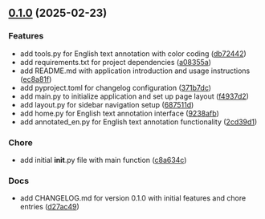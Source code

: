 <!-- insertion marker -->
<a name="0.1.0"></a>

## [0.1.0](https://github.com///compare/18a9b8542f17abcabc0fc9e74eed511812e4abe9...0.1.0) (2025-02-23)

### Features

- add tools.py for English text annotation with color coding ([db72442](https://github.com///commit/db72442adef41ddcaeb4ac0bfaaf55d42f54dba1))
- add requirements.txt for project dependencies ([a08355a](https://github.com///commit/a08355af3b748ce516f04868720ef90cecaf2a68))
- add README.md with application introduction and usage instructions ([ec8a81f](https://github.com///commit/ec8a81f6ed5bd386e64062dece49030671ad4a17))
- add pyproject.toml for changelog configuration ([371b7dc](https://github.com///commit/371b7dc23ad47b7c15051c01e78e5c07d184e361))
- add main.py to initialize application and set up page layout ([f4937d2](https://github.com///commit/f4937d28cf0329d96787756c197d2798f6853e96))
- add layout.py for sidebar navigation setup ([687511d](https://github.com///commit/687511d397809bce127267134768e721809d84ee))
- add home.py for English text annotation interface ([9238afb](https://github.com///commit/9238afb975ff1019c3fdf5e53bd39d74b322bfe1))
- add annotated_en.py for English text annotation functionality ([2cd39d1](https://github.com///commit/2cd39d1fda2f65163b7311abaf35681460cd2c3e))

### Chore

- add initial __init__.py file with main function ([c8a634c](https://github.com///commit/c8a634c20b0b802b0c434a11cb80bffff10284ad))

### Docs

- add CHANGELOG.md for version 0.1.0 with initial features and chore entries ([d27ac49](https://github.com///commit/d27ac493e744cc2c57155911f924b333bdbd77f3))

